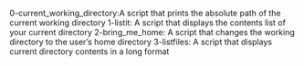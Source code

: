 0-current_working_directory:A script that prints the absolute path of the current working directory
1-listit: A script that displays the contents list of your current directory
2-bring_me_home: A script that changes the working directory to the user’s home directory
3-listfiles: A script that displays current directory contents in a long format
